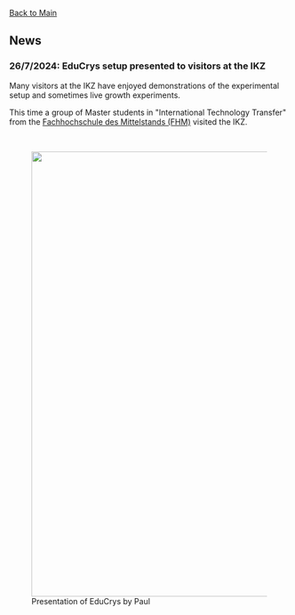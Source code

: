 [Back to Main](https://poc-handsome.github.io)

## News

### 26/7/2024: EduCrys setup presented to visitors at the IKZ

Many visitors at the IKZ have enjoyed demonstrations of the experimental setup and sometimes live growth experiments. 

This time a group of Master students in "International Technology Transfer" from the [Fachhochschule des Mittelstands (FHM)](https://www.fh-mittelstand.de/) visited the IKZ.

<br>
<figure>
  <img src="https://poc-handsome.github.io/news-05b/Paul2.jpg" width=800>
  <figcaption>Presentation of EduCrys by Paul</figcaption>
</figure>
<br>

